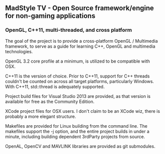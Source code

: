 ## MadStyle TV - Open Source framework/engine for non-gaming applications
### OpenGL, C++11, multi-threaded, and cross platform
The goal of the project is to provide a cross-platform OpenGL / Multimedia framework, to serve as a guide for learning C++, OpenGL and multimedia technologies.

OpenGL 3.2 core profile at a minimum, is utilized to be compatible with OSX.

C++11 is the version of choice. Prior to C++11, support for C++ threads couldn't be counted on across all target platforms, particularly Windows.  With C++11, std::thread is adequately supported.

Project build files for Visual Studio 2013 are provided, as that version is available for free as the Community Edition.  

XCode project files for OSX users.  I don't claim to be an XCode wiz, there is probably a more elegant structure.

Makefiles are provided for Linux building from the command line. The makefiles support the -j option, and the entire project builds in under a minute, including building dependent 3rdParty projects from source.

OpenAL, OpenCV and MAVLINK libraries are provided as git submodules.  

